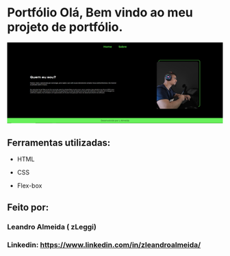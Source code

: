 
# Portfólio Olá, Bem vindo ao meu projeto de portfólio.

![image](img/ReadMe.PNG)

## Ferramentas utilizadas:

* HTML

* CSS

* Flex-box

## Feito por:

### Leandro Almeida ( zLeggi)

### Linkedin: https://www.linkedin.com/in/zleandroalmeida/